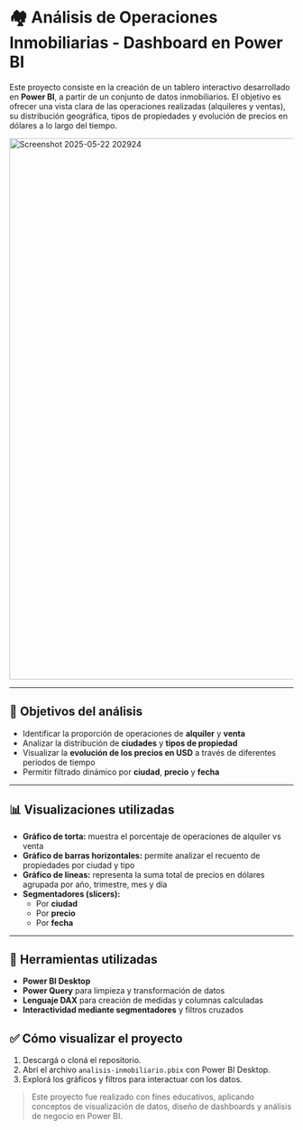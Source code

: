 # 🏘️ Análisis de Operaciones Inmobiliarias - Dashboard en Power BI

Este proyecto consiste en la creación de un tablero interactivo desarrollado en **Power BI**, a partir de un conjunto de datos inmobiliarios. El objetivo es ofrecer una vista clara de las operaciones realizadas (alquileres y ventas), su distribución geográfica, tipos de propiedades y evolución de precios en dólares a lo largo del tiempo.

<img width="958" alt="Screenshot 2025-05-22 202924" src="https://github.com/user-attachments/assets/6b25ff4b-0333-4c2a-b02c-db2f89a9b526" />

---

## 📌 Objetivos del análisis

- Identificar la proporción de operaciones de **alquiler** y **venta**
- Analizar la distribución de **ciudades** y **tipos de propiedad**
- Visualizar la **evolución de los precios en USD** a través de diferentes periodos de tiempo
- Permitir filtrado dinámico por **ciudad**, **precio** y **fecha**

---

## 📊 Visualizaciones utilizadas

- **Gráfico de torta:** muestra el porcentaje de operaciones de alquiler vs venta
- **Gráfico de barras horizontales:** permite analizar el recuento de propiedades por ciudad y tipo
- **Gráfico de líneas:** representa la suma total de precios en dólares agrupada por año, trimestre, mes y día
- **Segmentadores (slicers):**
  - Por **ciudad**
  - Por **precio**
  - Por **fecha**

---

## 🧰 Herramientas utilizadas

- **Power BI Desktop**
- **Power Query** para limpieza y transformación de datos
- **Lenguaje DAX** para creación de medidas y columnas calculadas
- **Interactividad mediante segmentadores** y filtros cruzados

## ✅ Cómo visualizar el proyecto

1. Descargá o cloná el repositorio.
2. Abrí el archivo `analisis-inmobiliario.pbix` con Power BI Desktop.
3. Explorá los gráficos y filtros para interactuar con los datos.

> Este proyecto fue realizado con fines educativos, aplicando conceptos de visualización de datos, diseño de dashboards y análisis de negocio en Power BI.
